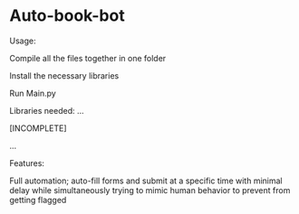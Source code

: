 # Auto-book-bot

Usage:

Compile all the files together in one folder

Install the necessary libraries

Run Main.py



Libraries needed:
...

[INCOMPLETE]

...

Features:

Full automation; auto-fill forms and submit at a specific time with minimal delay while simultaneously trying to mimic human behavior to prevent from getting flagged
